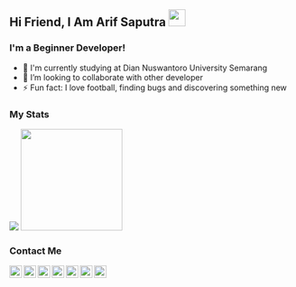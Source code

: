 ## Hi Friend, I Am Arif Saputra <img src="https://raw.githubusercontent.com/iampavangandhi/iampavangandhi/master/gifs/Hi.gif" width="30px">

### I'm a Beginner Developer!
- 🏫 I'm currently studying at Dian Nuswantoro University Semarang
- 👯 I’m looking to collaborate with other developer
- ⚡ Fun fact: I love football, finding bugs and discovering something new

### My Stats
<p>
    <img src="https://github-readme-stats.vercel.app/api?username=arifsptra&hide=contribs,prs&show_icons=true&hide_border=true&title_color=000" />
    <img src="https://github-readme-stats.vercel.app/api/top-langs/?username=arifsptra&layout=compact" height=180 />
</p>

### Contact Me
<a href="https://twitter.com/arif_sptrra">
  <img align="left" alt="Arif Twitter" width="22px" src="https://cdn.jsdelivr.net/npm/simple-icons@v3/icons/twitter.svg" />
</a>
<a href="https://www.linkedin.com/in/arif-saputra-71754b220">
  <img align="left" alt="Arif Linkdein" width="22px" src="https://cdn.jsdelivr.net/npm/simple-icons@v3/icons/linkedin.svg" />
</a>
<a href="https://github.com/arifsptra">
  <img align="left" alt="Arif Github" width="22px" src="https://cdn.jsdelivr.net/npm/simple-icons@v3/icons/github.svg" />
</a>
<a href="https://t.me/arif_sptrra">
  <img align="left" alt="Arif Telegram" width="22px" src="https://cdn.jsdelivr.net/npm/simple-icons@v3/icons/telegram.svg" />
</a>
<a href="https://www.instagram.com/arif_sptrra">
  <img align="left" alt="Ajay's Instagram" width="22px" src="https://cdn.jsdelivr.net/npm/simple-icons@3.13.0/icons/instagram.svg" />
</a>
<a href="https://www.facebook.com/profile.php?id=100011974691749">
  <img align="left" alt="Ajay's Instagram" width="22px" src="https://cdn.jsdelivr.net/npm/simple-icons@3.13.0/icons/facebook.svg" />
</a>
<a href="arif.sptrra@gmail.com">
  <img align="left" alt="Arif Gmail" width="22px" src="https://cdn.jsdelivr.net/npm/simple-icons@3.13.0/icons/gmail.svg" />
</a>
